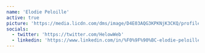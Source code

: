 ```yaml
---
name: 'Elodie Peloille'
active: true
picture: 'https://media.licdn.com/dms/image/D4E03AQG3KPKNjK3CKQ/profile-displayphoto-shrink_400_400/0/1685267597067?e=1704931200&v=beta&t=1KCUq_UaXAenps5NzXnykLAs9iNekzTVJL-Mvhe-PRk'
socials:
  - twitter: 'https://twitter.com/HelowWeb'
  - linkedin: 'https://www.linkedin.com/in/%F0%9F%90%BC-elodie-peloille-69bbb91aa/'
---
```

